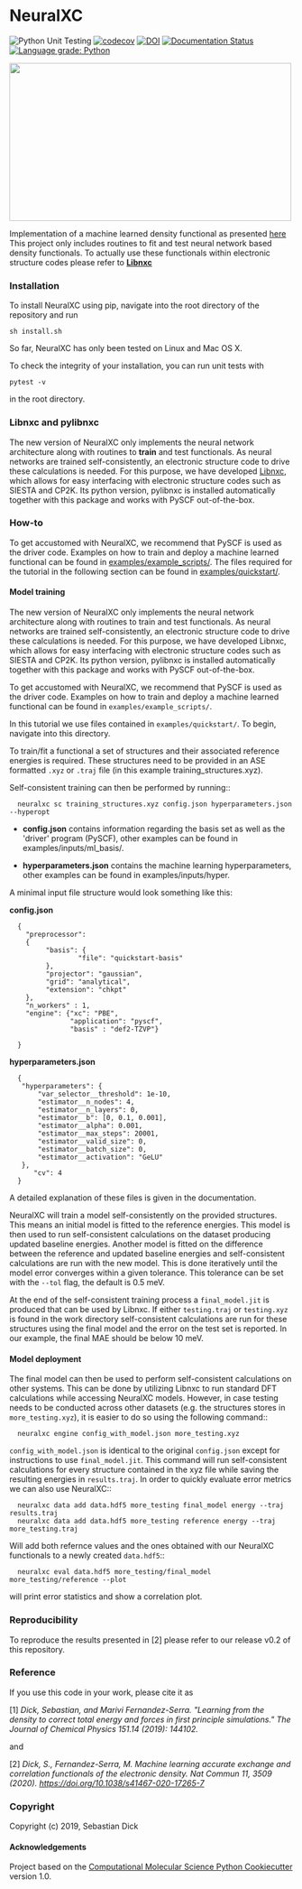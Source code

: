 NeuralXC
==============================
[//]: # (Badges)
![Python Unit Testing](https://github.com/semodi/neuralxc/actions/workflows/unittest.yml/badge.svg)
[![codecov](https://codecov.io/gh/semodi/neuralxc/branch/master/graph/badge.svg)](https://codecov.io/gh/semodi/neuralxc/branch/master)
[![DOI](https://zenodo.org/badge/175675755.svg)](https://zenodo.org/badge/latestdoi/175675755)
[![Documentation Status](https://readthedocs.org/projects/neuralxc/badge/?version=latest)](https://neuralxc.readthedocs.io/en/latest/?badge=latest)
[![Language grade: Python](https://img.shields.io/lgtm/grade/python/g/semodi/neuralxc.svg?logo=lgtm&logoWidth=18)](https://lgtm.com/projects/g/semodi/neuralxc/context:python)

<img src="https://github.com/semodi/neuralxc/blob/master/neuralxc.png" width="500" height="280" />

Implementation of a machine learned density functional as presented [here](https://www.nature.com/articles/s41467-020-17265-7)
This project only includes routines to fit and test neural network based density functionals. To actually use these functionals within electronic structure codes please refer to [**Libnxc**](https://github.com/semodi/libnxc/)

### Installation

To install NeuralXC using pip, navigate into the root directory of the repository and run
```
sh install.sh
```
So far, NeuralXC has only been tested on Linux and Mac OS X.

To check the integrity of your installation, you can run unit tests with
```
pytest -v
```
in the root directory.

### Libnxc and pylibnxc

The new version of NeuralXC only implements the neural network architecture along with routines to **train** and test functionals. As neural networks are
trained self-consistently, an electronic structure code to drive these calculations is needed. For this purpose, we have developed [Libnxc](https://github.com/semodi/libnxc), which allows for easy interfacing with electronic structure codes such as SIESTA and CP2K. Its python version,
pylibnxc is installed automatically together with this package and works with PySCF out-of-the-box.

### How-to

To get accustomed with NeuralXC, we recommend that PySCF is used as the driver code.
Examples on how to train and deploy a machine learned functional can be found in [examples/example_scripts/](examples/example_scripts).
The files required for the tutorial in the following section can be found in [examples/quickstart/](examples/quickstart).

#### Model training

The new version of NeuralXC only implements the neural network architecture along with routines to train and test functionals. As neural networks are trained self-consistently, an electronic structure code to drive these calculations is needed. For this purpose, we have developed Libnxc, which allows for easy interfacing with electronic structure codes such as SIESTA and CP2K. Its python version, pylibnxc is installed automatically together with this package and works with PySCF out-of-the-box.

To get accustomed with NeuralXC, we recommend that PySCF is used as the driver code.
Examples on how to train and deploy a machine learned functional can be found in ``examples/example_scripts/``.

In this tutorial we use files contained in ``examples/quickstart/``. To begin, navigate into this directory.

To train/fit a functional a set of structures and their associated reference energies is required.
These structures need to be provided in an ASE formatted ``.xyz`` or ``.traj`` file (in this example training_structures.xyz).

Self-consistent training can then be performed by running::
```
  neuralxc sc training_structures.xyz config.json hyperparameters.json --hyperopt
```

- **config.json** contains information regarding the basis set as well as the 'driver' program (PySCF), other examples can be found in examples/inputs/ml_basis/.

- **hyperparameters.json** contains the machine learning hyperparameters, other examples can be found in examples/inputs/hyper.


A minimal input file structure would look something like this:

**config.json**
```
  {
    "preprocessor":
    {
         "basis": {
                 "file": "quickstart-basis"
         },
         "projector": "gaussian",
         "grid": "analytical",
         "extension": "chkpt"
    },
    "n_workers" : 1,
    "engine": {"xc": "PBE",
               "application": "pyscf",
               "basis" : "def2-TZVP"}

  }
```

**hyperparameters.json**
```
  {
   "hyperparameters": {
       "var_selector__threshold": 1e-10,
       "estimator__n_nodes": 4,
       "estimator__n_layers": 0,
       "estimator__b": [0, 0.1, 0.001],
       "estimator__alpha": 0.001,
       "estimator__max_steps": 20001,
       "estimator__valid_size": 0,
       "estimator__batch_size": 0,
       "estimator__activation": "GeLU"
   },
      "cv": 4
  }
```

A detailed explanation of these files is given in the documentation.

NeuralXC will train a model self-consistently on the provided structures. This means an initial model is fitted to the reference energies.
This model is then used to run self-consistent calculations on the dataset producing updated baseline energies. Another model is fitted on
the difference between the reference and updated baseline energies and self-consistent calculations are run with the new model. This is
done iteratively until the model error converges within a given tolerance. This tolerance can be set with the ``--tol`` flag, the default is 0.5 meV.

At the end of the self-consistent training process a ``final_model.jit`` is produced that can be used by Libnxc. If either ``testing.traj`` or
``testing.xyz`` is found in the work directory self-consistent calculations are run for these structures using the final model and the error
on the test set is reported. In our example, the final MAE should be below 10 meV.

#### Model deployment

The final model can then be used to perform self-consistent calculations on other systems. This can be done by utilizing Libnxc to run
standard DFT calculations while accessing NeuralXC models. However, in case testing needs to be conducted across other datasets (e.g. the structures
stores in ``more_testing.xyz``), it is easier to do so using the following command::
```
  neuralxc engine config_with_model.json more_testing.xyz
```
``config_with_model.json`` is identical to the original ``config.json`` except for instructions to use ``final_model.jit``. This command will
run self-consistent calculations for every structure contained in the xyz file while saving the resulting energies in ``results.traj``.
In order to quickly evaluate error metrics we can also use NeuralXC::
```
  neuralxc data add data.hdf5 more_testing final_model energy --traj results.traj
  neuralxc data add data.hdf5 more_testing reference energy --traj more_testing.traj
```
Will add both refernce values and the ones obtained with our NeuralXC functionals to a newly created ``data.hdf5``::
```
  neuralxc eval data.hdf5 more_testing/final_model more_testing/reference --plot
```
will print error statistics and show a correlation plot.

### Reproducibility

To reproduce the results presented in \[2\] please refer to our release v0.2 of this repository.

### Reference

If you use this code in your work, please cite it as

[1] *Dick, Sebastian, and Marivi Fernandez-Serra. "Learning from the density to correct total energy and forces in first principle simulations." The Journal of Chemical Physics 151.14 (2019): 144102.*

and


[2] *Dick, S., Fernandez-Serra, M. Machine learning accurate exchange and correlation functionals of the electronic density. Nat Commun 11, 3509 (2020). https://doi.org/10.1038/s41467-020-17265-7*

### Copyright

Copyright (c) 2019, Sebastian Dick


#### Acknowledgements

Project based on the
[Computational Molecular Science Python Cookiecutter](https://github.com/molssi/cookiecutter-cms) version 1.0.
